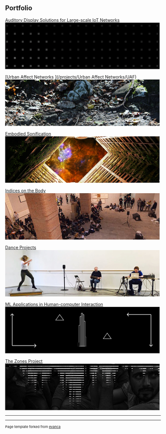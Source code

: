 ## Portfolio
<!-- //Use some ahref tags to make the images link across to the pages also -->

[Auditory Display Solutions for Large-scale IoT Networks](/projects/ad_iot/ad_iot)<br />
<img src="images/tabs/ADIOTtab3.png?raw=true"/>

[Urban Affect Networks ](/projects/Urban Affect Networks/UAF)<br />
<img src="images/tabs/UAFtab.png?raw=true"/>

[Embodied Sonification](/projects/embodied_sonification/embodied_sonification)<br />
<img src="images/tabs/HCtab.png?raw=true"/>

[Indices on the Body](/projects/indices/indices_audio)<br />
<img src="images/tabs/JLNtab.png?raw=true"/>

[Dance Projects](/projects/dance/dance)
<img src="images/tabs/DANCEtab.png?raw=true"/>

[ML Applications in Human-computer Interaction](/projects/ML_HCI/ML_HCI)<br />
<img src="images/tabs/GEStab.png?raw=true"/>

[The Zones Project](/projects/zones/zones)<br />
<img src="images/tabs/ZNStab.jpg?raw=true"/>

---
---
<p style="font-size:11px">Page template forked from <a href="https://github.com/evanca/quick-portfolio">evanca</a></p>
<!-- Remove above link if you don't want to attibute -->

<!--
---
[Sound, Music & Audio Production](/projects/Music/music)
<img src="images/tabs/STRtab.png?raw=true"/>
-->
